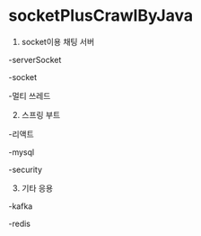# socketPlusCrawlByJava

1. socket이용 채팅 서버

  -serverSocket

  -socket

  -멀티 쓰레드

2. 스프링 부트

  -리액트

  -mysql

  -security


3. 기타 응용

  -kafka

  -redis
